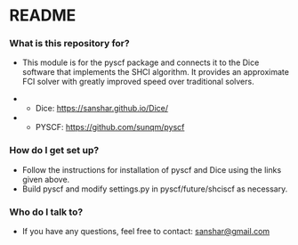 # README #

### What is this repository for? ###

* This module is for the pyscf package and connects it to the Dice software that implements the SHCI algorithm. It provides an approximate FCI solver with greatly improved speed over traditional solvers.

* * Dice: https://sanshar.github.io/Dice/ 
* * PYSCF: https://github.com/sunqm/pyscf


### How do I get set up? ###

* Follow the instructions for installation of pyscf and Dice using the links given above.
* Build pyscf and modify settings.py in pyscf/future/shciscf as necessary.


### Who do I talk to? ###

* If you have any questions, feel free to contact: sanshar@gmail.com
